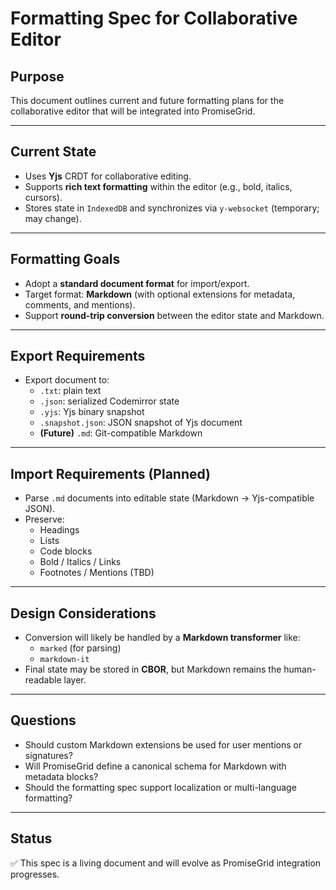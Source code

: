 
# Formatting Spec for Collaborative Editor

## Purpose

This document outlines current and future formatting plans for the collaborative editor that will be integrated into PromiseGrid.

---

## Current State

- Uses **Yjs** CRDT for collaborative editing.
- Supports **rich text formatting** within the editor (e.g., bold, italics, cursors).
- Stores state in `IndexedDB` and synchronizes via `y-websocket` (temporary; may change).

---

## Formatting Goals

- Adopt a **standard document format** for import/export.
- Target format: **Markdown** (with optional extensions for metadata, comments, and mentions).
- Support **round-trip conversion** between the editor state and Markdown.

---

## Export Requirements

- Export document to:
  - `.txt`: plain text
  - `.json`: serialized Codemirror state
  - `.yjs`: Yjs binary snapshot
  - `.snapshot.json`: JSON snapshot of Yjs document
  - **(Future)** `.md`: Git-compatible Markdown

---

## Import Requirements (Planned)

- Parse `.md` documents into editable state (Markdown → Yjs-compatible JSON).
- Preserve:
  - Headings
  - Lists
  - Code blocks
  - Bold / Italics / Links
  - Footnotes / Mentions (TBD)

---

## Design Considerations

- Conversion will likely be handled by a **Markdown transformer** like:
  - `marked` (for parsing)
  - `markdown-it`
- Final state may be stored in **CBOR**, but Markdown remains the human-readable layer.

---

## Questions

- Should custom Markdown extensions be used for user mentions or signatures?
- Will PromiseGrid define a canonical schema for Markdown with metadata blocks?
- Should the formatting spec support localization or multi-language formatting?

---

## Status

✅ This spec is a living document and will evolve as PromiseGrid integration progresses.
